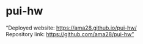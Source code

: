 # pui-hw
“Deployed website: https://ama28.github.io/pui-hw/ <br>
Repository link: https://github.com/ama28/pui-hw”
